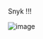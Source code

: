 Snyk !!!

![image](https://github.com/user-attachments/assets/24c95200-4ae0-44dc-8e97-9ebb8423a1a5)

